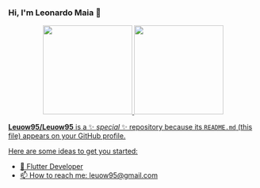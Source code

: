 ### Hi, I'm Leonardo Maia 👋
<div align="center">
  <a href="https://github.com/Leuow95">
  <img height="180em" src="https://github-readme-stats.vercel.app/api?username=Leuow95&show_icons=true&theme=dracula&include_all_commits=true&count_private=true"/>
  <img height="180em" src="https://github-readme-stats.vercel.app/api/top-langs/?username=Leuow95&layout=compact&langs_count=7&theme=dracula"/>
</div>

**Leuow95/Leuow95** is a ✨ _special_ ✨ repository because its `README.md` (this file) appears on your GitHub profile.

Here are some ideas to get you started:

- 🔭 Flutter Developer
- 📫 How to reach me: leuow95@gmail.com
